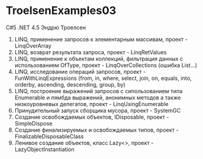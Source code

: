 # TroelsenExamples03
C#5 .NET 4.5 Эндрю Троелсен

1) LINQ, применение запросов к элементарным массивам, проект - LinqOverArray
2) LINQ, возврат результата запроса, проект - LinqRetValues
3) LINQ, применение к объектам коллекций, фильтрация данных с использованием OfType<T>, проект - LinqOverCollections (ошибка List...)
4) LINQ, исследование операций запросов, проект - FunWithLinqExpressions
  (from, in, where, select, join, on, equals, into, orderby, ascending, descending, group, by)
5) LINQ, построение выражений запросов с сипользованием типа Enumerable и лямбда выражений, анонимных методов а также низкоуровневых делегатов, проект - LinqUsingEnumerable
6) Принудительный запуск сборщика мусора, проект - SystemGC 
7) Создание освобождаемых объектов, IDisposable, проект - SimpleDispose
8) Создание финализируемых и освобождаемых типов, проект - FinalizableDisposableClass
9) Ленивое создание объектов, класс Lazy<>, проект - LazyObjectInstantiation
